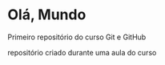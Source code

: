 # Olá, Mundo
 Primeiro repositório do curso Git e GitHub

 repositório criado durante uma aula do curso
